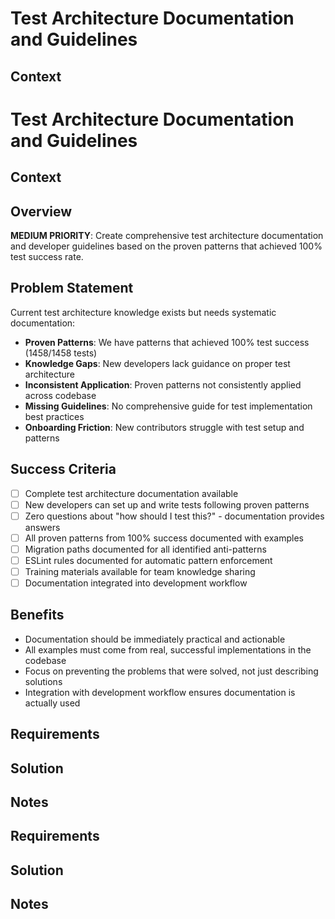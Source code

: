 # Test Architecture Documentation and Guidelines

## Context

# Test Architecture Documentation and Guidelines

## Context

## Overview

**MEDIUM PRIORITY**: Create comprehensive test architecture documentation and developer guidelines based on the proven patterns that achieved 100% test success rate.

## Problem Statement

Current test architecture knowledge exists but needs systematic documentation:

- **Proven Patterns**: We have patterns that achieved 100% test success (1458/1458 tests)
- **Knowledge Gaps**: New developers lack guidance on proper test architecture
- **Inconsistent Application**: Proven patterns not consistently applied across codebase
- **Missing Guidelines**: No comprehensive guide for test implementation best practices
- **Onboarding Friction**: New contributors struggle with test setup and patterns

## Success Criteria

- [ ] Complete test architecture documentation available
- [ ] New developers can set up and write tests following proven patterns
- [ ] Zero questions about "how should I test this?" - documentation provides answers
- [ ] All proven patterns from 100% success documented with examples
- [ ] Migration paths documented for all identified anti-patterns
- [ ] ESLint rules documented for automatic pattern enforcement
- [ ] Training materials available for team knowledge sharing
- [ ] Documentation integrated into development workflow

## Benefits

- Documentation should be immediately practical and actionable
- All examples must come from real, successful implementations in the codebase
- Focus on preventing the problems that were solved, not just describing solutions
- Integration with development workflow ensures documentation is actually used

## Requirements

## Solution

## Notes

## Requirements

## Solution

## Notes
